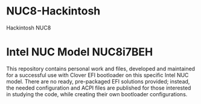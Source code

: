 # NUC8-Hackintosh
Hackintosh NUC8
# Intel NUC Model NUC8i7BEH
This repository contains personal work and files, developed and maintained for a successful use with Clover EFI bootloader on this specific Intel NUC model. There are no ready, pre-packaged EFI solutions provided; instead, the needed configuration and ACPI files are published for those interested in studying the code, while creating their own bootloader configurations.
